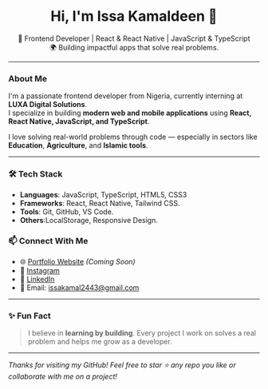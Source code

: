 <h1 align="center">Hi, I'm Issa Kamaldeen 👋</h1>

<p align="center">
  🚀 Frontend Developer | React & React Native | JavaScript & TypeScript <br/>
  🌍 Building impactful apps that solve real problems.
</p>

---

### About Me

I'm a passionate frontend developer from Nigeria, currently interning at **LUXA Digital Solutions**.  
I specialize in building **modern web and mobile applications** using **React, React Native, JavaScript, and TypeScript**.  

I love solving real-world problems through code — especially in sectors like **Education**, **Agriculture**, and **Islamic tools**.

---

### 🛠️ Tech Stack

- **Languages**: JavaScript, TypeScript, HTML5, CSS3
- **Frameworks**: React, React Native, Tailwind CSS.
- **Tools**: Git, GitHub, VS Code.
- **Others**:LocalStorage, Responsive Design.

### 📫 Connect With Me

- 🌐 [Portfolio Website](https://dinsatech.com) *(Coming Soon)*
- 📸 [Instagram](https://instagram.com/issa_assunni03)
- 💼 [LinkedIn](https://www.linkedin.com/in/issa-kamaldeen-75754a235)
- 📨 Email: issakamal2443@gmail.com

---

### ✨ Fun Fact

> I believe in **learning by building**. Every project I work on solves a real problem and helps me grow as a developer.

---

_Thanks for visiting my GitHub! Feel free to star ⭐ any repo you like or collaborate with me on a project!_
